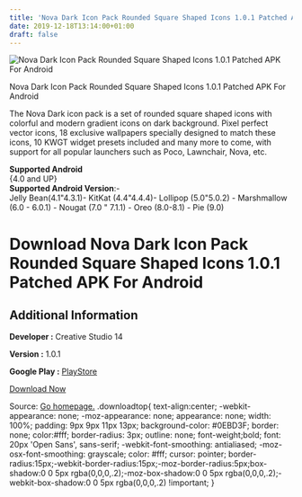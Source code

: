 ```yaml
---
title: 'Nova Dark Icon Pack Rounded Square Shaped Icons 1.0.1 Patched APK For Android'
date: 2019-12-18T13:14:00+01:00
draft: false
---
```


![Nova Dark Icon Pack Rounded Square Shaped Icons 1.0.1 Patched APK For Android](https://i1.wp.com/apkhome.net/wp-content/uploads/2019/11/Nova-Dark-Icon-Pack-Rounded-Square-Shaped-Icons-1.0.1-Patched.png "Nova Dark Icon Pack Rounded Square Shaped Icons 1.0.1 Patched APK For Android")

  

Nova Dark Icon Pack Rounded Square Shaped Icons 1.0.1 Patched APK For Android

The Nova Dark icon pack is a set of rounded square shaped icons with colorful and modern gradient icons on dark background. Pixel perfect vector icons, 18 exclusive wallpapers specially designed to match these icons, 10 KWGT widget presets included and many more to come, with support for all popular launchers such as Poco, Lawnchair, Nova, etc.

**Supported Android**  
{4.0 and UP}  
**Supported Android Version**:-  
Jelly Bean(4.1"4.3.1)- KitKat (4.4"4.4.4)- Lollipop (5.0"5.0.2) - Marshmallow (6.0 - 6.0.1) - Nougat (7.0 " 7.1.1) - Oreo (8.0-8.1) - Pie (9.0)

Download Nova Dark Icon Pack Rounded Square Shaped Icons 1.0.1 Patched APK For Android
======================================================================================

Additional Information
----------------------

**Developer :** Creative Studio 14

**Version :** 1.0.1

**Google Play :** [PlayStore](https://play.google.com/store/apps/details?id=cs14.pixelperfect.iconpack.novadark)

  

[Download Now](https://store4app.co/post/nova-dark-icon-pack-rounded-square-shaped-icons-1-0-1-patched-apk-for-android_1574508159)

  
Source: [Go homepage.](https://store4app.co/post/nova-dark-icon-pack-rounded-square-shaped-icons-1-0-1-patched-apk-for-android_1574508159) .downloadtop{ text-align:center; -webkit-appearance: none; -moz-appearance: none; appearance: none; width: 100%; padding: 9px 9px 11px 13px; background-color: #0EBD3F; border: none; color:#fff; border-radius: 3px; outline: none; font-weight;bold; font: 20px 'Open Sans', sans-serif; -webkit-font-smoothing: antialiased; -moz-osx-font-smoothing: grayscale; color: #fff; cursor: pointer; border-radius:15px;-webkit-border-radius:15px;-moz-border-radius:5px;box-shadow:0 0 5px rgba(0,0,0,.2);-moz-box-shadow:0 0 5px rgba(0,0,0,.2);-webkit-box-shadow:0 0 5px rgba(0,0,0,.2) !important; }